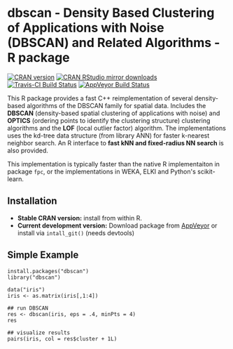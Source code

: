 # dbscan - Density Based Clustering of Applications with Noise (DBSCAN) and Related Algorithms - R package

[![CRAN version](http://www.r-pkg.org/badges/version/dbscan)](http://cran.r-project.org/web/packages/dbscan/index.html)
[![CRAN RStudio mirror downloads](http://cranlogs.r-pkg.org/badges/dbscan)](http://cran.r-project.org/web/packages/dbscan/index.html)
[![Travis-CI Build Status](https://travis-ci.org/mhahsler/dbscan.svg?branch=master)](https://travis-ci.org/mhahsler/dbscan)
[![AppVeyor Build Status](https://ci.appveyor.com/api/projects/status/github/mhahsler/dbscan?branch=master&svg=true)](https://ci.appveyor.com/project/mhahsler/dbscan)

 This R package provides a fast C++ reimplementation of several density-based algorithms of the DBSCAN 
 family for spatial data. 
 Includes the __DBSCAN__ (density-based spatial clustering of applications with noise) and 
 __OPTICS__ (ordering points to identify the clustering structure) clustering algorithms and the 
 __LOF__ (local outlier factor) algorithm. The implementations uses the kd-tree data 
 structure (from library ANN) for faster k-nearest neighbor search. 
 An R interface to __fast kNN and fixed-radius NN search__ is also provided.

This implementation is typically faster than the native R implementaiton in package `fpc`, or the 
implementations in WEKA, ELKI and Python's scikit-learn.

## Installation

* __Stable CRAN version:__ install from within R.
* __Current development version:__ Download package from [AppVeyor](https://ci.appveyor.com/project/mhahsler/dbscan/build/artifacts) or install via `intall_git()` (needs devtools) 

## Simple Example
```
install.packages("dbscan")
library("dbscan")

data("iris")
iris <- as.matrix(iris[,1:4])
 
## run DBSCAN
res <- dbscan(iris, eps = .4, minPts = 4)
res

## visualize results
pairs(iris, col = res$cluster + 1L)
```
